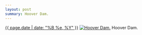 ```yaml
---
layout: post
summary: Hoover Dam.
---
```


<p>
  <time><a href="/263">{{ page.date | date: "%B %e, %Y" }}</a></time>
  <a href="/263"><img src="{{ site.assets_url }}/263-240.jpg" srcset="{{ site.assets_url }}/263-480.jpg 480w, {{ site.assets_url }}/263-360.jpg 360w, {{ site.assets_url }}/263-240.jpg 240w, {{ site.assets_url }}/263-120.jpg 120w" sizes="(min-width: 700px) 50vw, calc(100vw - 2rem)" alt="Hoover Dam." /></a>
  <span>Hoover Dam.</span>
</p>
